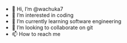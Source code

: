 - 👋 Hi, I’m @wachuka7
- 👀 I’m interested in coding
- 🌱 I’m currently learning software engineering
- 💞️ I’m looking to collaborate on git
- 📫 How to reach me 

<!---
wachuka7/wachuka7 is a ✨ special ✨ repository because its `README.md` (this file) appears on your GitHub profile.
You can click the Preview link to take a look at your changes.
--->

